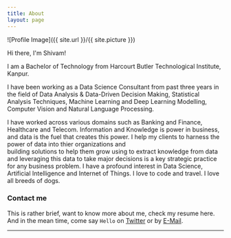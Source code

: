 ```yaml
---
title: About
layout: page
---
```

![Profile Image]({{ site.url }}/{{ site.picture }})

Hi there, I'm Shivam!

I am a Bachelor of Technology from Harcourt Butler Technological Institute, Kanpur.

I have been working as a Data Science Consultant from past three years in the field of Data Analysis & Data-Driven Decision Making, Statistical Analysis Techniques, Machine Learning and Deep Learning Modelling, Computer Vision and Natural Language Processing.


I have worked across various domains such as Banking and Finance, Healthcare and Telecom. Information and Knowledge is power in business, and data is the fuel that creates this power. I help my clients to harness the power of data into thier organizations and  
building solutions to help them grow using to extract knowledge from data and leveraging this data to take major decisions is a key strategic practice for any business problem. I have a profound interest in Data Science, Artificial Intelligence and Internet of Things. I love to code and travel. I love all breeds of dogs.



### Contact me

This is rather brief, want to know more about me, check my resume here. And in the mean time, come say `Hello` on [Twitter] or by [E-Mail].

---

[Twitter]: http://twitter.com/danbennett
[E-Mail]: mailto:dan@danbennett.me

